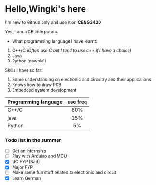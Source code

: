 # Hello,Wingki's here
 I'm new to Github only and use it on **CENG3430**

 Yes, I am a CE little potato. 
* What programming language I have learnt:
 1. C++/C _(Often use C but I tend to use c++ if I have a choice)_
 2.  Java 
 3. Python (newbie!)

Skills I have so far:
1. Some understanding on electronic and circuitry and their applications
2. Knows how to draw PCB
3. Embedded system development

| Programming language        | use freq           | 
| ------------- |:-------------:| 
| C++/C      | 80%  | 
| java      | 15%      | 
| Python | 5%      | 
### **Todo list in the summer**
- [ ] Get an internship
- [ ] Play with Arduino and MCU
- [X] UC FYP (Sad)
- [X] Major FYP
- [ ] Make some fun stuff related to electronic and circuit
- [X] Learn German
